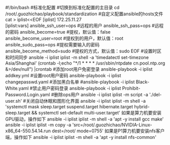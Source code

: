 #!/bin/bash
#标准化配置
#切换到标准化配置的主目录
cd /root/.guozhichao/playbook/standardization 
#自定义配置ansible的hosts文件
cat > iplist<<EOF
[iplist]
172.25.11.27   
[iplist:vars]
ansible_ssh_user=ops    #远程的用户
ansible_ssh_pass=ops   #远程的密码
ansible_become=true   #提权，默认值：false
ansible_become_user=root #提权到的用户，默认值：root
ansible_sudo_pass=ops   #提权需要输入的密码
ansible_become_method=sudo  #提权的方式，默认值：sudo
EOF
#设置时区和时间同步
ansible -i iplist iplist -m shell -a 'timedatectl set-timezone Asia/Shanghai'
(crontab -l;echo "*/1 *  *  *  *  /usr/sbin/ntpdate cn.pool.ntp.org &>/dev/null") |crontab
#添加root用户免密登录
ansible-playbook -i iplist addkey.yml
#设置root用户密码
ansible-playbook -i iplist changepasswd.yaml
#添加黑白名单
#ansible-playbook -i iplist Black-White.yaml
#禁止用户密码登录
ansible-playbook -i iplist Prohibit-Password.Login.yaml
#删除ops用户
ansible -i iplist iplist -m script -a './del-user.sh'
#关闭自动休眠和图形化界面
ansible -i iplist iplist -m shell -a 'systemctl mask sleep.target suspend.target hibernate.target hybrid-sleep.target && systemctl set-default multi-user.target'
如果是算力机要安装GPU驱动，操作如下
ansible -i iplist iplist -m shell -a 'apt -y install gcc make'
ansible -i iplist iplist -m copy -a 'src=/root/.guozhichao/NVIDIA-Linux-x86_64-550.54.14.run dest=/root/ mode=0755'
如果是P1算力机要安装nfs客户端，操作如下
ansible -i iplist iplist -m shell -a 'apt -y install nfs-common'
